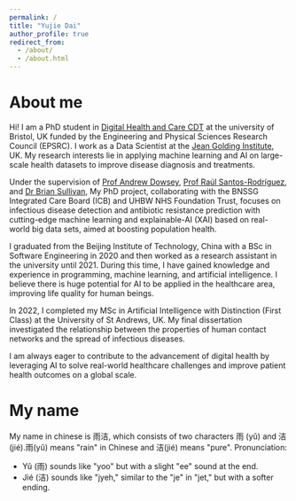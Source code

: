 ```yaml
---
permalink: /
title: "Yujie Dai"
author_profile: true
redirect_from: 
  - /about/
  - /about.html
---
```


About me
======
Hi! I am a PhD student in [Digital Health and Care CDT](https://www.bristol.ac.uk/cdt/digital-health/) at the university of Bristol, UK funded by the Engineering and Physical Sciences Research Council (EPSRC). I work as a Data Scientist at the [Jean Golding Institute](https://www.bristol.ac.uk/golding/), UK. My research interests lie in applying machine learning and AI on large-scale health datasets to improve disease diagnosis and treatments.

Under the supervision of [Prof Andrew Dowsey](https://research-information.bris.ac.uk/en/persons/andrew-dowsey), [Prof Raúl Santos-Rodríguez](https://www.raulsantosrodriguez.com/), and [Dr Brian Sullivan](https://scholar.google.com/citations?user=ea-0yoMAAAAJ&hl=en), My PhD project, collaborating with the BNSSG Integrated Care Board (ICB) and UHBW NHS Foundation Trust, focuses on infectious disease detection and antibiotic resistance prediction with cutting-edge machine learning and explainable-AI (XAI) based on real-world big data sets, aimed at boosting population health. 

I graduated from the Beijing Institute of Technology, China with a BSc in Software Engineering in 2020 and then worked as a research assistant in the university until 2021. During this time, I have gained knowledge and experience in programming, machine learning, and artificial intelligence. I believe there is huge potential for AI to be applied in the healthcare area, improving life quality for human beings.

In 2022, I completed my MSc in Artificial Intelligence with Distinction (First Class) at the University of St Andrews, UK. My final dissertation investigated the relationship between the properties of human contact networks and the spread of infectious diseases.

I am always eager to contribute to the advancement of digital health by leveraging AI to solve real-world healthcare challenges and improve patient health outcomes on a global scale.

My name
======
My name in chinese is 雨洁, which consists of two characters 雨 (yǔ) and 洁 (jié).雨(yǔ) means "rain" in Chinese and 洁(jié) means "pure". 
Pronunciation:
* Yǔ (雨) sounds like "yoo" but with a slight "ee" sound at the end.
* Jié (洁) sounds like "jyeh," similar to the "je" in "jet," but with a softer ending.
